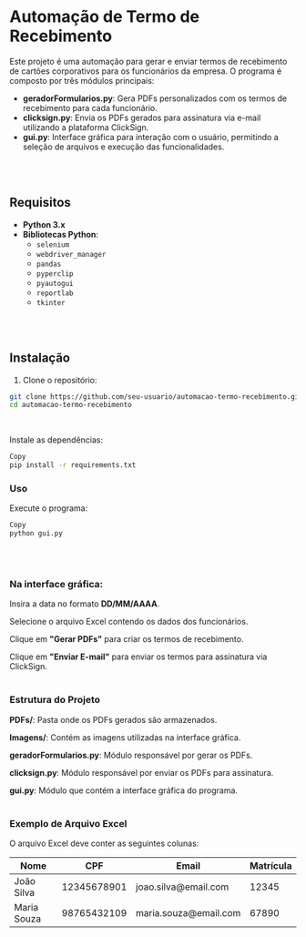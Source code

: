 # Automação de Termo de Recebimento

Este projeto é uma automação para gerar e enviar termos de recebimento de cartões corporativos para os funcionários da empresa. O programa é composto por três módulos principais:

- **geradorFormularios.py**: Gera PDFs personalizados com os termos de recebimento para cada funcionário.
- **clicksign.py**: Envia os PDFs gerados para assinatura via e-mail utilizando a plataforma ClickSign.
- **gui.py**: Interface gráfica para interação com o usuário, permitindo a seleção de arquivos e execução das funcionalidades.
<br/>
<br/>

## Requisitos

- **Python 3.x**
- **Bibliotecas Python**:
  - `selenium`
  - `webdriver_manager`
  - `pandas`
  - `pyperclip`
  - `pyautogui`
  - `reportlab`
  - `tkinter`
<br/>
<br/>

## Instalação

1. Clone o repositório:
 ```bash
 git clone https://github.com/seu-usuario/automacao-termo-recebimento.git
 cd automacao-termo-recebimento
```
<br/>

Instale as dependências:

```bash
Copy
pip install -r requirements.txt
```

### Uso
Execute o programa:

```bash
Copy
python gui.py
```
<br/>
<br/>

### Na interface gráfica:

Insira a data no formato **DD/MM/AAAA**.

Selecione o arquivo Excel contendo os dados dos funcionários.

Clique em **"Gerar PDFs"** para criar os termos de recebimento.

Clique em **"Enviar E-mail"** para enviar os termos para assinatura via ClickSign.
<br/>
<br/>

### Estrutura do Projeto
**PDFs/**: Pasta onde os PDFs gerados são armazenados.

**Imagens/**: Contém as imagens utilizadas na interface gráfica.

**geradorFormularios.py**: Módulo responsável por gerar os PDFs.

**clicksign.py**: Módulo responsável por enviar os PDFs para assinatura.

**gui.py**: Módulo que contém a interface gráfica do programa.
<br/>
<br/>

### Exemplo de Arquivo Excel
O arquivo Excel deve conter as seguintes colunas:

<table> <thead> <tr> <th>Nome</th> <th>CPF</th> <th>Email</th> <th>Matrícula</th> </tr> </thead> <tbody> <tr> <td>João Silva</td> <td>12345678901</td> <td>joao.silva@email.com</td> <td>12345</td> </tr> <tr> <td>Maria Souza</td> <td>98765432109</td> <td>maria.souza@email.com</td> <td>67890</td> </tr> </tbody> </table> 
